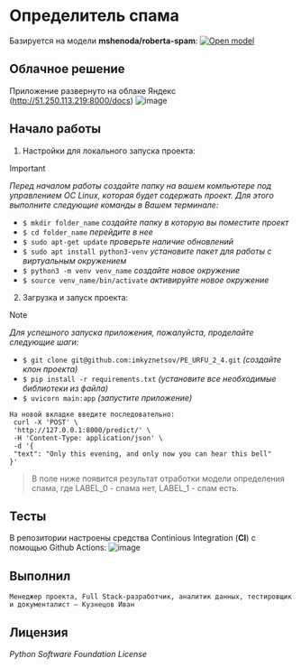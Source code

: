 # Определитель спама

Базируется на модели **mshenoda/roberta-spam**: [![Open model](https://huggingface.co/datasets/huggingface/brand-assets/resolve/main/hf-logo-with-title.svg)](https://huggingface.co/mshenoda/roberta-spam)

## Облачное решение

Приложение развернуто на облаке Яндекс (http://51.250.113.219:8000/docs)
![image](https://github.com/imkyznetsov/PE_URFU_2_4/assets/149815971/de080724-84b2-4856-a796-8209219eccbc)


## Начало работы

1. Настройки для локального запуска проекта:
> [!IMPORTANT]
> *Перед началом работы создайте папку на вашем компьютере под управлением ОС Linux, которая будет содержать проект. Для этого выполните следующие команды в Вашем терминале:*
- `$ mkdir folder_name`  *создайте папку в которую вы поместите проект*
- `$ cd folder_name` *перейдите в нее*
- `$ sudo apt-get update` *проверьте наличие обновлений*
- `$ sudo apt install python3-venv` *установите пакет для работы с виртуальным окружением*
- `$ python3 -m venv venv_name` *создайте новое окружение*
- `$ source venv_name/bin/activate` *активируйте новое окружение*
  
2. Загрузка и запуск проекта:
> [!NOTE]
> *Для успешного запуска приложения, пожалуйста, проделайте следующие шаги:*
- `$ git clone git@github.com:imkyznetsov/PE_URFU_2_4.git` *(создайте клон проекта)*
- `$ pip install -r requirements.txt` *(установите все необходимые библиотеки из файла)*
- `$ uvicorn main:app` *(запустите приложение)*
 ```
На новой вкладке введите последовательно:
  curl -X 'POST' \
  'http://127.0.0.1:8000/predict/' \
  -H 'Content-Type: application/json' \
  -d '{
  "text": "Only this evening, and only now you can hear this bell"
}'
 ```

> В поле ниже появится результат отработки модели определения спама, где LABEL_0 - спама нет, LABEL_1 - спам есть.

## Тесты
В репозитории настроены средства Continious Integration (**CI**) с помощью Github Actions:
![image](https://github.com/imkyznetsov/PE_URFU_2_4/assets/149815971/30e5cb36-b7cf-436d-9ff6-d7f75ea2082d)

## Выполнил

```
Менеджер проекта, Full Stack-разработчик, аналитик данных, тестировщик и документалист – Кузнецов Иван

```

## Лицензия

_Python Software Foundation License_
